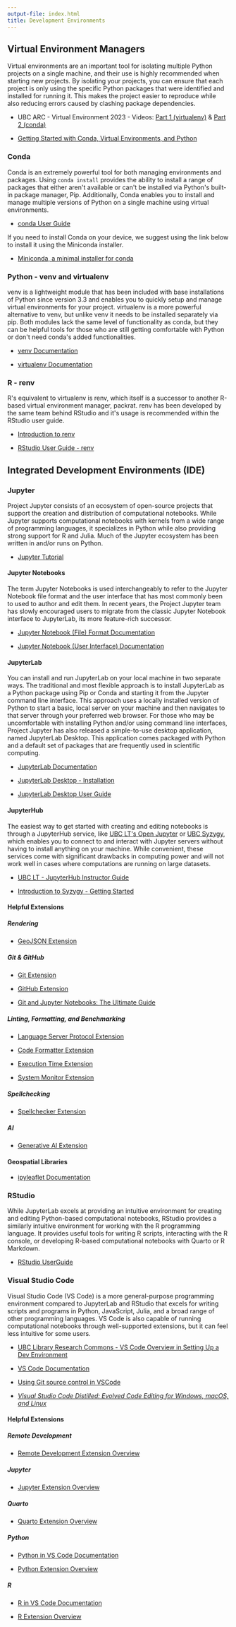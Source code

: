 ```yaml
---
output-file: index.html
title: Development Environments
---
```


## Virtual Environment Managers

Virtual environments are an important tool for isolating multiple Python
projects on a single machine, and their use is highly recommended when starting
new projects. By isolating your projects, you can ensure that each project is
only using the specific Python packages that were identified and installed for
running it. This makes the project easier to reproduce while also reducing
errors caused by clashing package dependencies.

- UBC ARC - Virtual Environment 2023 - Videos:
  [Part 1 (virtualenv)](https://youtu.be/fdMNwQu8MKU?si=Fu_JogcK_SxEsBiC) &
  [Part 2 (conda)](https://youtu.be/BrZ_5rP4b0g?si=GkDWSa9CG5z1uqYx)

- [Getting Started with Conda, Virtual Environments, and Python](https://UBC-Geography.github.io/development-environments/conda-getting-started)

### Conda

Conda is an extremely powerful tool for both managing environments and packages.
Using `conda install` provides the ability to install a range of packages that
either aren't available or can't be installed via Python's built-in package
manager, Pip. Additionally, Conda enables you to install and manage multiple
versions of Python on a single machine using virtual environments.

- [conda User Guide](https://docs.conda.io/projects/conda/en/stable/user-guide/index.html)

If you need to install Conda on your device, we suggest using the link below to
install it using the Miniconda installer.

- [Miniconda, a minimal installer for conda](https://docs.conda.io/en/latest/miniconda.html)

### Python - venv and virtualenv

venv is a lightweight module that has been included with base installations of
Python since version 3.3 and enables you to quickly setup and manage virtual
environments for your project. virtualenv is a more powerful alternative to
venv, but unlike venv it needs to be installed separately via pip. Both modules
lack the same level of functionality as conda, but they can be helpful tools for
those who are still getting comfortable with Python or don't need conda's added
functionalities.

- [venv Documentation](https://docs.python.org/3/library/venv.html)

- [virtualenv Documentation](https://virtualenv.pypa.io/en/latest/)

### R - renv

R's equivalent to virtualenv is renv, which itself is a successor to another
R-based virtual environment manager, packrat. renv has been developed by the
same team behind RStudio and it's usage is recommended within the RStudio user
guide.

- [Introduction to renv](https://rstudio.github.io/renv/articles/renv.html)

- [RStudio User Guide - renv](https://docs.posit.co/ide/user/ide/guide/environments/r/renv.html)

## Integrated Development Environments (IDE)

### Jupyter

Project Jupyter consists of an ecosystem of open-source projects that support
the creation and distribution of computational notebooks. While Jupyter supports
computational notebooks with kernels from a wide range of programming languages,
it specializes in Python while also providing strong support for R and Julia.
Much of the Jupyter ecosystem has been written in and/or runs on Python.

- [Jupyter Tutorial](https://jupyter-tutorial.readthedocs.io/en/latest/index.html)

#### Jupyter Notebooks

The term Jupyter Notebooks is used interchangeably to refer to the Jupyter
Notebook file format and the user interface that has most commonly been to used
to author and edit them. In recent years, the Project Jupyter team has slowly
encouraged users to migrate from the classic Jupyter Notebook interface to
JupyterLab, its more feature-rich successor.

- [Jupyter Notebook (File) Format Documentation](https://nbformat.readthedocs.io/en/latest/index.html)

- [Jupyter Notebook (User Interface) Documentation](https://jupyter-notebook.readthedocs.io/en/latest/index.html)

#### JupyterLab

You can install and run JupyterLab on your local machine in two separate ways.
The traditional and most flexible approach is to install JupyterLab as a Python
package using Pip or Conda and starting it from the Jupyter command line
interface. This approach uses a locally installed version of Python to start a
basic, local server on your machine and then navigates to that server through
your preferred web browser. For those who may be uncomfortable with installing
Python and/or using command line interfaces, Project Jupyter has also released a
simple-to-use desktop application, named JupyterLab Desktop. This application
comes packaged with Python and a default set of packages that are frequently
used in scientific computing.

- [JupyterLab Documentation](https://jupyterlab.readthedocs.io/en/latest/index.html)

- [JupyterLab Desktop - Installation](https://github.com/jupyterlab/jupyterlab-desktop#installation)

- [JupyterLab Desktop User Guide](https://github.com/jupyterlab/jupyterlab-desktop/blob/master/user-guide.md)

#### JupyterHub

The easiest way to get started with creating and editing notebooks is through a
JupyterHub service, like [UBC LT's Open Jupyter](https://open.jupyter.ubc.ca/)
or [UBC Syzygy](https://ubc.syzygy.ca/), which enables you to connect to and
interact with Jupyter servers without having to install anything on your
machine. While convenient, these services come with significant drawbacks in
computing power and will not work well in cases where computations are running
on large datasets.

- [UBC LT - JupyterHub Instructor Guide](https://lthub.ubc.ca/guides/jupyterhub-instructor-guide/)

- [Introduction to Syzygy - Getting Started](https://intro.syzygy.ca/getting-started/)

#### Helpful Extensions

##### Rendering

- [GeoJSON Extension](https://github.com/jupyterlab/jupyter-renderers/tree/master/packages/geojson-extension#jupyterlab-geojson)

##### Git & GitHub

- [Git Extension](https://github.com/jupyterlab/jupyterlab-git)

- [GitHub Extension](https://github.com/jupyterlab/jupyterlab-github#jupyterlab-github)

- [Git and Jupyter Notebooks: The Ultimate Guide](https://www.reviewnb.com/git-jupyter-notebook-ultimate-guide)

##### Linting, Formatting, and Benchmarking

- [Language Server Protocol Extension](https://github.com/krassowski/jupyterlab-lsp#installation)

- [Code Formatter Extension](https://jupyterlab-code-formatter.readthedocs.io/)

- [Execution Time Extension](https://github.com/deshaw/jupyterlab-execute-time#jupyterlab-execute-time)

- [System Monitor Extension](https://github.com/jtpio/jupyterlab-system-monitor#jupyterlab-system-monitor)

##### Spellchecking

- [Spellchecker Extension](https://github.com/jupyterlab-contrib/spellchecker#jupyterlab-spellchecker)

##### AI

- [Generative AI Extension](https://github.com/jupyterlab/jupyter-ai)

#### Geospatial Libraries

- [ipyleaflet Documentation](https://ipyleaflet.readthedocs.io/en/latest/index.html)

### RStudio

While JupyterLab excels at providing an intuitive environment for creating and
editing Python-based computational notebooks, RStudio provides a similarly
intuitive environment for working with the R programming language. It provides
useful tools for writing R scripts, interacting with the R console, or
developing R-based computational notebooks with Quarto or R Markdown.

- [RStudio UserGuide](https://docs.posit.co/ide/user/ide/get-started/)

### Visual Studio Code

Visual Studio Code (VS Code) is a more general-purpose programming environment
compared to JupyterLab and RStudio that excels for writing scripts and programs
in Python, JavaScript, Julia, and a broad range of other programming languages.
VS Code is also capable of running computational notebooks through
well-supported extensions, but it can feel less intuitive for some users.

- [UBC Library Research Commons - VS Code Overview in Setting Up a Dev Environment](https://ubc-library-rc.github.io/intro-development-environment/content/02-1.VSCode.html)

- [VS Code Documentation](https://code.visualstudio.com/docs)

- [Using Git source control in VSCode](https://code.visualstudio.com/docs/sourcecontrol/overview)

- _[Visual Studio Code Distilled: Evolved Code Editing for Windows, macOS, and Linux](https://go.exlibris.link/Dt8gkVz2)_

#### Helpful Extensions

##### Remote Development

- [Remote Development Extension Overview](https://marketplace.visualstudio.com/items?itemName=ms-vscode-remote.vscode-remote-extensionpack)

##### Jupyter

- [Jupyter Extension Overview](https://marketplace.visualstudio.com/items?itemName=ms-toolsai.jupyter)

##### Quarto

- [Quarto Extension Overview](https://marketplace.visualstudio.com/items?itemName=quarto.quarto)

##### Python

- [Python in VS Code Documentation](https://code.visualstudio.com/docs/languages/python)

- [Python Extension Overview](https://marketplace.visualstudio.com/items?itemName=ms-python.python)

##### R

- [R in VS Code Documentation](https://code.visualstudio.com/docs/languages/r)

- [R Extension Overview](https://marketplace.visualstudio.com/items?itemName=REditorSupport.r)
